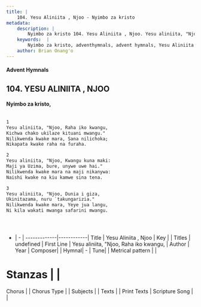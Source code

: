 ```yaml
---
title: |
    104. Yesu Aliniita , Njoo - Nyimbo za kristo
metadata:
    description: |
        Nyimbo za kristo 104. Yesu Aliniita , Njoo. Yesu aliniita, "Njoo, Raha iko kwangu, Kichwa chako ukilaze kituani mwangu." Nilikwenda kwake mara, Sana nilichoka; Nikapata kwake raha na furaha.  
    keywords:  |
        Nyimbo za kristo, adventhymnals, advent hymnals, Yesu Aliniita , Njoo, Yesu aliniita, "Njoo, Raha iko kwangu,. 
    author: Brian Onang'o
---
```


#### Advent Hymnals
## 104. YESU ALINIITA , NJOO
####  Nyimbo za kristo,

```txt

1
Yesu aliniita, "Njoo, Raha iko kwangu,
Kichwa chako ukilaze kituani mwangu."
Nilikwenda kwake mara, Sana nilichoka;
Nikapata kwake raha na furaha.

2
Yesu aliniita, "Njoo, Kwangu kuna maki:
Maji ya Uzima, bure, unywe uwe hai."
Nilikwenda kwake mara na maji nikanywa:
Naishi kwake na kiu kamwe sina tena.

3
Yesu aliniita, "Njoo, Dunia i giza,
Ukinitazama, nuru `takungarizia."
Nilikwenda kwake mara, Yeye jua langu,
Ni kila wakati mwanga safarini mwangu.





```

- |   -  |
-------------|------------|
Title | Yesu Aliniita , Njoo |
Key |  |
Titles | undefined |
First Line | Yesu aliniita, "Njoo, Raha iko kwangu, |
Author | 
Year | 
Composer| |
Hymnal|  - |
Tune|  |
Metrical pattern | |
# Stanzas |  |
Chorus |  |
Chorus Type |  |
Subjects | |
Texts |  |
Print Texts | 
Scripture Song |  |
    
